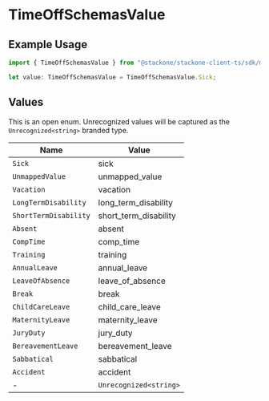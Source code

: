 # TimeOffSchemasValue

## Example Usage

```typescript
import { TimeOffSchemasValue } from "@stackone/stackone-client-ts/sdk/models/shared";

let value: TimeOffSchemasValue = TimeOffSchemasValue.Sick;
```

## Values

This is an open enum. Unrecognized values will be captured as the `Unrecognized<string>` branded type.

| Name                   | Value                  |
| ---------------------- | ---------------------- |
| `Sick`                 | sick                   |
| `UnmappedValue`        | unmapped_value         |
| `Vacation`             | vacation               |
| `LongTermDisability`   | long_term_disability   |
| `ShortTermDisability`  | short_term_disability  |
| `Absent`               | absent                 |
| `CompTime`             | comp_time              |
| `Training`             | training               |
| `AnnualLeave`          | annual_leave           |
| `LeaveOfAbsence`       | leave_of_absence       |
| `Break`                | break                  |
| `ChildCareLeave`       | child_care_leave       |
| `MaternityLeave`       | maternity_leave        |
| `JuryDuty`             | jury_duty              |
| `BereavementLeave`     | bereavement_leave      |
| `Sabbatical`           | sabbatical             |
| `Accident`             | accident               |
| -                      | `Unrecognized<string>` |